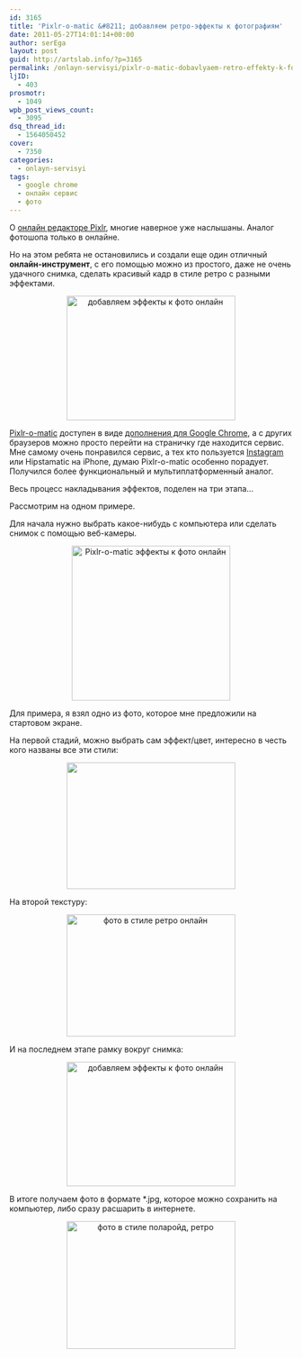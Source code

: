 ```yaml
---
id: 3165
title: 'Pixlr-o-matic &#8211; добавляем ретро-эффекты к фотографиям'
date: 2011-05-27T14:01:14+00:00
author: serEga
layout: post
guid: http://artslab.info/?p=3165
permalink: /onlayn-servisyi/pixlr-o-matic-dobavlyaem-retro-effekty-k-fotografiyam/
ljID:
  - 403
prosmotr:
  - 1049
wpb_post_views_count:
  - 3095
dsq_thread_id:
  - 1564050452
cover:
  - 7350
categories:
  - onlayn-servisyi
tags:
  - google chrome
  - онлайн сервис
  - фото
---
```

О [онлайн редакторе Pixlr](http://artslab.info/podborki/onlayn-redaktoryi-fotografiy/), многие наверное уже наслышаны. Аналог фотошопа только в онлайне.

Но на этом ребята не остановились и создали еще один отличный **онлайн-инструмент**, с его помощью можно из простого, даже не очень удачного снимка, сделать красивый кадр в стиле ретро с разными эффектами.

<center>
  <a href="{{site.img_cdn}}/pixlr-o-matic-third.jpg"><img src="{{site.img_cdn}}/pixlr-o-matic-third-300x221.jpg" alt="добавляем эффекты к фото онлайн" title="pixlr-o-matic-third" width="300" height="221" class="alignnone size-medium wp-image-3167" /></a>
</center>

[Pixlr-o-matic](http://pixlr.com/o-matic/) доступен в виде [дополнения для Google Chrome](https://chrome.google.com/webstore/detail/ehcibdjmpjlekgjhepbfmenfppliikcj#), а с других браузеров можно просто перейти на страничку где находится сервис. Мне самому очень понравился сервис, а тех кто пользуется [Instagram](http://artslab.info/prilozheniya-dlya-ipod-touchiphone/instagram-fotoset-dlya-vladeltsev-iphone-pereklichka/) или Hipstamatic на iPhone, думаю Pixlr-o-matic особенно порадует. Получился более функциональный и мультиплатформенный аналог.

Весь процесс накладывания эффектов, поделен на три этапа&#8230;

<!--more-->

Рассмотрим на одном примере.

Для начала нужно выбрать какое-нибудь с компьютера или сделать снимок с помощью веб-камеры.

<center>
  <img src="{{site.img_cdn}}/pix-o-matic.png" alt="Pixlr-o-matic эффекты к фото онлайн" title="pix-o-matic" width="282" height="275" class="alignnone size-full wp-image-3170" />
</center>

Для примера, я взял одно из фото, которое мне предложили на стартовом экране.

На первой стадий, можно выбрать сам эффект/цвет, интересно в честь кого названы все эти стили:

<center>
  <a href="{{site.img_cdn}}/pixlr-o-matic-first.jpg"><img src="{{site.img_cdn}}/pixlr-o-matic-first-300x225.jpg" alt="" title="pixlr-o-matic-first" width="300" height="225" class="alignnone size-medium wp-image-3171" alt="аналог instagram онлайн" srcset="{{site.img_cdn}}/pixlr-o-matic-first-300x225.jpg 300w, {{site.img_cdn}}/pixlr-o-matic-first.jpg 1008w" sizes="(max-width: 300px) 100vw, 300px" /></a>
</center>

На второй текстуру:

<center>
  <a href="{{site.img_cdn}}/pixlr-o-matic-second.jpg"><img src="{{site.img_cdn}}/pixlr-o-matic-second-300x217.jpg" alt="фото в стиле ретро онлайн" title="pixlr-o-matic-second" width="300" height="217" class="alignnone size-medium wp-image-3168" srcset="{{site.img_cdn}}/pixlr-o-matic-second-300x217.jpg 300w, {{site.img_cdn}}/pixlr-o-matic-second-1024x743.jpg 1024w, {{site.img_cdn}}/pixlr-o-matic-second.jpg 1050w" sizes="(max-width: 300px) 100vw, 300px" /></a>
</center>

И на последнем этапе рамку вокруг снимка:

<center>
  <a href="{{site.img_cdn}}/pixlr-o-matic-third.jpg"><img src="{{site.img_cdn}}/pixlr-o-matic-third-300x221.jpg" alt="добавляем эффекты к фото онлайн" title="pixlr-o-matic-third" width="300" height="221" class="alignnone size-medium wp-image-3167" /></a>
</center>

В итоге получаем фото в формате *.jpg, которое можно сохранить на компьютер, либо сразу расшарить в интернете.

<center>
  <a href="{{site.img_cdn}}/pixlr-o-matic-finish.jpg"><img src="{{site.img_cdn}}/pixlr-o-matic-finish-300x227.jpg" alt="фото в стиле поларойд, ретро" title="pixlr-o-matic-finish" width="300" height="227" class="alignnone size-medium wp-image-3166" srcset="{{site.img_cdn}}/pixlr-o-matic-finish-300x227.jpg 300w, {{site.img_cdn}}/pixlr-o-matic-finish.jpg 1015w" sizes="(max-width: 300px) 100vw, 300px" /></a>
</center>